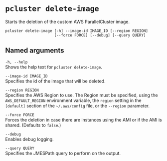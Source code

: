# `pcluster delete-image`<a name="pcluster.delete-image-v3"></a>

Starts the deletion of the custom AWS ParallelCluster image\.

```
pcluster delete-image [-h] --image-id IMAGE_ID [--region REGION]
                      [--force FORCE] [--debug] [--query QUERY]
```

## Named arguments<a name="pcluster-v3.delete-image.namedargs"></a>

`-h, --help`  
Shows the help text for `pcluster delete-image`\.

`--image-id IMAGE_ID`  
Specifies the id of the image that will be deleted\.

`--region REGION`  
Specifies the AWS Region to use\. The Region must be specified, using the `AWS_DEFAULT_REGION` environment variable, the `region` setting in the `[default]` section of the `~/.aws/config` file, or the `--region` parameter\.

`--force FORCE`  
Forces the deletion in case there are instances using the AMI or if the AMI is shared\. \(Defaults to `false`\.\)

`--debug`  
Enables debug logging\.

`--query QUERY`  
Specifies the JMESPath query to perform on the output\.